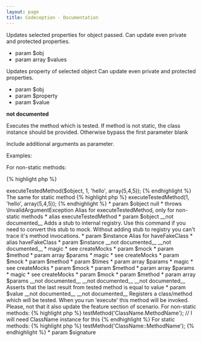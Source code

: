 ```yaml
---
layout: page
title: Codeception - Documentation
---
```



Updates selected properties for object passed.
Can update even private and protected properties.

 * param $obj
 * param array $values


Updates property of selected object
Can update even private and protected properties.

 * param $obj
 * param $property
 * param $value

__not documented__


Executes the method which is tested.
If method is not static, the class instance should be provided.
Otherwise bypass the first parameter blank

Include additional arguments as parameter.

Examples:

For non-static methods:

{% highlight php %}

<?php
$I->executeTestedMethod($object, 1, 'hello', array(5,4,5));

{% endhighlight %}

The same for static method

{% highlight php %}

<?php
$I->executeTestedMethod(1, 'hello', array(5,4,5));

{% endhighlight %}

 * param $object null
 * throws \InvalidArgumentException


Alias for executeTestedMethod, only for non-static methods

 * alias executeTestedMethod
 * param $object

__not documented__


Adds a stub to internal registry.
Use this command if you need to convert this stub to mock.
Without adding stub to registry you can't trace it's method invocations.

 * param $instance


Alias for haveFakeClass

 * alias haveFakeClass
 * param $instance

__not documented__

__not documented__




 * magic
 * see createMocks
 * param $mock
 * param $method
 * param array $params



 * magic
 * see createMocks
 * param $mock
 * param $method
 * param $times
 * param array $params



 * magic
 * see createMocks
 * param $mock
 * param $method
 * param array $params



 * magic
 * see createMocks
 * param $mock
 * param $method
 * param array $params

__not documented__

__not documented__

__not documented__


Asserts that the last result from tested method is equal to value

 * param $value

__not documented__

__not documented__


Registers a class/method which will be tested.
When you run 'execute' this method will be invoked.
Please, not that it also update the feature section of scenario.

For non-static methods:

{% highlight php %}

<?php
$I->testMethod('ClassName.MethodName'); // I will need ClassName instance for this

{% endhighlight %}

For static methods:

{% highlight php %}

<?php
$I->testMethod('ClassName::MethodName');

{% endhighlight %}

 * param $signature

